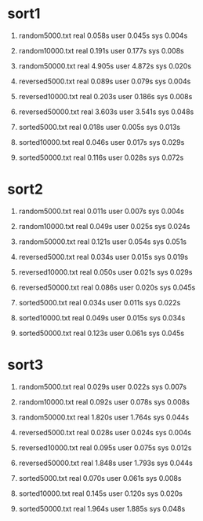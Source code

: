 # sort1

1. random5000.txt
   real 0.058s
   user 0.045s
   sys 0.004s

2. random10000.txt
   real 0.191s
   user 0.177s
   sys 0.008s

3. random50000.txt
   real 4.905s
   user 4.872s
   sys 0.020s

4. reversed5000.txt
   real 0.089s
   user 0.079s
   sys 0.004s

5. reversed10000.txt
   real 0.203s
   user 0.186s
   sys 0.008s

6. reversed50000.txt
   real 3.603s
   user 3.541s
   sys 0.048s

7. sorted5000.txt
   real 0.018s
   user 0.005s
   sys 0.013s

8. sorted10000.txt
   real 0.046s
   user 0.017s
   sys 0.029s

9. sorted50000.txt
   real 0.116s
   user 0.028s
   sys 0.072s

# sort2

1. random5000.txt
   real 0.011s
   user 0.007s
   sys 0.004s

2. random10000.txt
   real 0.049s
   user 0.025s
   sys 0.024s

3. random50000.txt
   real 0.121s
   user 0.054s
   sys 0.051s

4. reversed5000.txt
   real 0.034s
   user 0.015s
   sys 0.019s

5. reversed10000.txt
   real 0.050s
   user 0.021s
   sys 0.029s

6. reversed50000.txt
   real 0.086s
   user 0.020s
   sys 0.045s

7. sorted5000.txt
   real 0.034s
   user 0.011s
   sys 0.022s

8. sorted10000.txt
   real 0.049s
   user 0.015s
   sys 0.034s

9. sorted50000.txt
   real 0.123s
   user 0.061s
   sys 0.045s

# sort3

1. random5000.txt
   real 0.029s
   user 0.022s
   sys 0.007s

2. random10000.txt
   real 0.092s
   user 0.078s
   sys 0.008s

3. random50000.txt
   real 1.820s
   user 1.764s
   sys 0.044s

4. reversed5000.txt
   real 0.028s
   user 0.024s
   sys 0.004s

5. reversed10000.txt
   real 0.095s
   user 0.075s
   sys 0.012s

6. reversed50000.txt
   real 1.848s
   user 1.793s
   sys 0.044s

7. sorted5000.txt
   real 0.070s
   user 0.061s
   sys 0.008s

8. sorted10000.txt
   real 0.145s
   user 0.120s
   sys 0.020s

9. sorted50000.txt
   real 1.964s
   user 1.885s
   sys 0.048s
